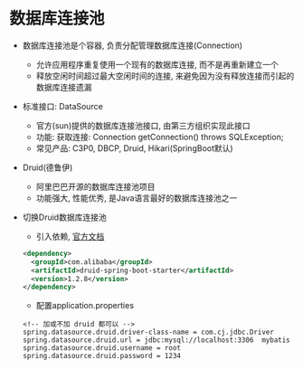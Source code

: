 # 数据库连接池

- 数据库连接池是个容器, 负责分配管理数据库连接(Connection)
  - 允许应用程序重复使用一个现有的数据库连接, 而不是再重新建立一个
  - 释放空闲时间超过最大空闲时间的连接, 来避免因为没有释放连接而引起的数据库连接遗漏
- 标准接口: DataSource
  - 官方(sun)提供的数据库连接池接口, 由第三方组织实现此接口
  - 功能: 获取连接: Connection getConnection() throws SQLException;
  - 常见产品: C3P0, DBCP, Druid, Hikari(SpringBoot默认)

- Druid(德鲁伊)
  - 阿里巴巴开源的数据库连接池项目
  - 功能强大, 性能优秀, 是Java语言最好的数据库连接池之一
- 切换Druid数据库连接池
  - 引入依赖, [官方文档](https://github.com/alibaba/druid/tree/master/druid-spring-boot-starter)

  ```xml
  <dependency> 
    <groupId>com.alibaba</groupId>
    <artifactId>druid-spring-boot-starter</artifactId>
    <version>1.2.8</version>
  </dependency>
  ```

  - 配置application.properties

  ```properties
  <!-- 加或不加 druid 都可以 -->
  spring.datasource.druid.driver-class-name = com.cj.jdbc.Driver
  spring.datasource.druid.url = jdbc:mysql://localhost:3306  mybatis
  spring.datasource.druid.username = root
  spring.datasource.druid.password = 1234  
  ```
